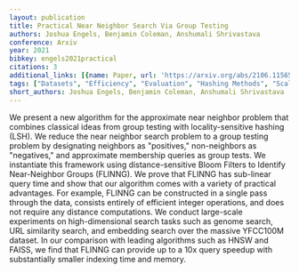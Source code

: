 ```yaml
---
layout: publication
title: Practical Near Neighbor Search Via Group Testing
authors: Joshua Engels, Benjamin Coleman, Anshumali Shrivastava
conference: Arxiv
year: 2021
bibkey: engels2021practical
citations: 3
additional_links: [{name: Paper, url: 'https://arxiv.org/abs/2106.11565'}]
tags: ["Datasets", "Efficiency", "Evaluation", "Hashing Methods", "Scalability", "Similarity Search"]
short_authors: Joshua Engels, Benjamin Coleman, Anshumali Shrivastava
---
```

We present a new algorithm for the approximate near neighbor problem that
combines classical ideas from group testing with locality-sensitive hashing
(LSH). We reduce the near neighbor search problem to a group testing problem by
designating neighbors as "positives," non-neighbors as "negatives," and
approximate membership queries as group tests. We instantiate this framework
using distance-sensitive Bloom Filters to Identify Near-Neighbor Groups
(FLINNG). We prove that FLINNG has sub-linear query time and show that our
algorithm comes with a variety of practical advantages. For example, FLINNG can
be constructed in a single pass through the data, consists entirely of
efficient integer operations, and does not require any distance computations.
We conduct large-scale experiments on high-dimensional search tasks such as
genome search, URL similarity search, and embedding search over the massive
YFCC100M dataset. In our comparison with leading algorithms such as HNSW and
FAISS, we find that FLINNG can provide up to a 10x query speedup with
substantially smaller indexing time and memory.